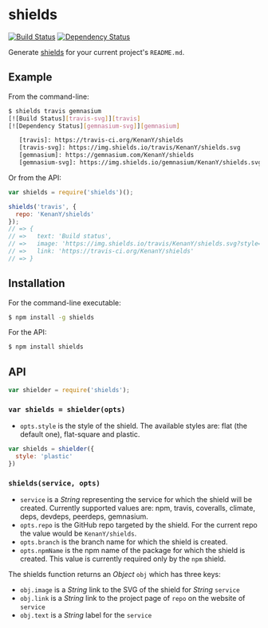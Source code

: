 # shields

[![Build Status][travis-svg]][travis]
[![Dependency Status][gemnasium-svg]][gemnasium]

Generate [shields](http://shields.io) for your current project's `README.md`.

## Example

From the command-line:

``` bash
$ shields travis gemnasium
[![Build Status][travis-svg]][travis]
[![Dependency Status][gemnasium-svg]][gemnasium]

   [travis]: https://travis-ci.org/KenanY/shields
   [travis-svg]: https://img.shields.io/travis/KenanY/shields.svg
   [gemnasium]: https://gemnasium.com/KenanY/shields
   [gemnasium-svg]: https://img.shields.io/gemnasium/KenanY/shields.svg
```

Or from the API:

``` javascript
var shields = require('shields')();

shields('travis', {
  repo: 'KenanY/shields'
});
// => {
// =>   text: 'Build status',
// =>   image: 'https://img.shields.io/travis/KenanY/shields.svg?style=flat',
// =>   link: 'https://travis-ci.org/KenanY/shields'
// => }
```

## Installation

For the command-line executable:

``` bash
$ npm install -g shields
```

For the API:

``` bash
$ npm install shields
```

## API

``` javascript
var shielder = require('shields');
```

### `var shields = shielder(opts)`

  - `opts.style` is the style of the shield. The available styles are: flat (the
    default one), flat-square and plastic.

``` js
var shields = shielder({
  style: 'plastic'
})
```

### `shields(service, opts)`

  - `service` is a _String_ representing the service for which the shield will
    be created. Currently supported values are: npm, travis, coveralls, climate,
    deps, devdeps, peerdeps, gemnasium.
  - `opts.repo` is the GitHub repo targeted by the shield. For the current repo
    the value would be `KenanY/shields`.
  - `opts.branch` is the branch name for which the shield is created.
  - `opts.npmName` is the npm name of the package for which the shield is
    created. This value is currently required only by the `npm` shield.

The shields function returns an _Object_ `obj` which has three keys:

  - `obj.image` is a _String_ link to the SVG of the shield for _String_
    `service`
  - `obj.link` is a _String_ link to the project page of `repo` on the website
    of `service`
  - `obj.text` is a _String_ label for the `service`


   [travis]: https://travis-ci.org/KenanY/shields
   [travis-svg]: https://img.shields.io/travis/KenanY/shields.svg
   [gemnasium]: https://gemnasium.com/KenanY/shields
   [gemnasium-svg]: https://img.shields.io/gemnasium/KenanY/shields.svg
